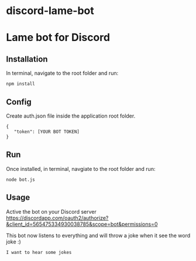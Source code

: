 # discord-lame-bot
# Lame bot for Discord

## Installation
In terminal, navigate to the root folder and run:
```
npm install
```

## Config
Create auth.json file inside the application root folder.
```
{
   "token": [YOUR BOT TOKEN]
}
```

## Run
Once installed, in terminal, navgiate to the root folder and run:
```
node bot.js
```

## Usage
Active the bot on your Discord server
https://discordapp.com/oauth2/authorize?&client_id=565475334930038785&scope=bot&permissions=0

This bot now listens to everything and will throw a joke when it see the word joke :)
```
I want to hear some jokes
```


